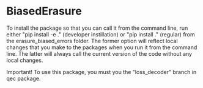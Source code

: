 # BiasedErasure


To install the package so that you can call it from the command line, run either "pip install -e ." (developer instillation) or "pip install ." (regular) from the erasure_biased_errors folder. The former option will reflect local changes that you make to the packages when you run it from the command line. The latter will always call the current version of the code without any local changes.

Important! To use this package, you must you the "loss_decoder" branch in qec package.